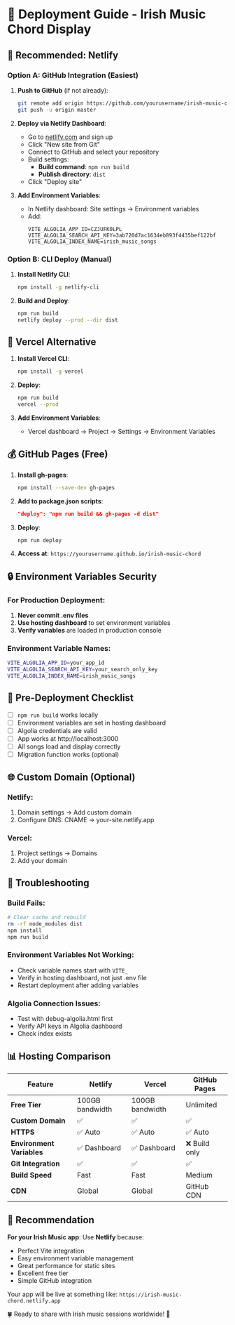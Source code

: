 # 🚀 Deployment Guide - Irish Music Chord Display

## 🌟 Recommended: Netlify

### Option A: GitHub Integration (Easiest)

1. **Push to GitHub** (if not already):
   ```bash
   git remote add origin https://github.com/yourusername/irish-music-chord
   git push -u origin master
   ```

2. **Deploy via Netlify Dashboard**:
   - Go to [netlify.com](https://netlify.com) and sign up
   - Click "New site from Git"
   - Connect to GitHub and select your repository
   - Build settings:
     - **Build command**: `npm run build`
     - **Publish directory**: `dist`
   - Click "Deploy site"

3. **Add Environment Variables**:
   - In Netlify dashboard: Site settings → Environment variables
   - Add:
     ```
     VITE_ALGOLIA_APP_ID=CZJUFK0LPL
     VITE_ALGOLIA_SEARCH_API_KEY=3ab720d7ac1634eb893f4435bef122bf
     VITE_ALGOLIA_INDEX_NAME=irish_music_songs
     ```

### Option B: CLI Deploy (Manual)

1. **Install Netlify CLI**:
   ```bash
   npm install -g netlify-cli
   ```

2. **Build and Deploy**:
   ```bash
   npm run build
   netlify deploy --prod --dir dist
   ```

## 🔄 Vercel Alternative

1. **Install Vercel CLI**:
   ```bash
   npm install -g vercel
   ```

2. **Deploy**:
   ```bash
   npm run build
   vercel --prod
   ```

3. **Add Environment Variables**:
   - Vercel dashboard → Project → Settings → Environment Variables

## 💰 GitHub Pages (Free)

1. **Install gh-pages**:
   ```bash
   npm install --save-dev gh-pages
   ```

2. **Add to package.json scripts**:
   ```json
   "deploy": "npm run build && gh-pages -d dist"
   ```

3. **Deploy**:
   ```bash
   npm run deploy
   ```

4. **Access at**: `https://yourusername.github.io/irish-music-chord`

## 🔒 Environment Variables Security

### For Production Deployment:

1. **Never commit .env files**
2. **Use hosting dashboard** to set environment variables
3. **Verify variables** are loaded in production console

### Environment Variable Names:
```bash
VITE_ALGOLIA_APP_ID=your_app_id
VITE_ALGOLIA_SEARCH_API_KEY=your_search_only_key
VITE_ALGOLIA_INDEX_NAME=irish_music_songs
```

## 🧪 Pre-Deployment Checklist

- [ ] `npm run build` works locally
- [ ] Environment variables are set in hosting dashboard
- [ ] Algolia credentials are valid
- [ ] App works at http://localhost:3000
- [ ] All songs load and display correctly
- [ ] Migration function works (optional)

## 🌐 Custom Domain (Optional)

### Netlify:
1. Domain settings → Add custom domain
2. Configure DNS: CNAME → your-site.netlify.app

### Vercel:
1. Project settings → Domains
2. Add your domain

## 🔧 Troubleshooting

### Build Fails:
```bash
# Clear cache and rebuild
rm -rf node_modules dist
npm install
npm run build
```

### Environment Variables Not Working:
- Check variable names start with `VITE_`
- Verify in hosting dashboard, not just .env file
- Restart deployment after adding variables

### Algolia Connection Issues:
- Test with debug-algolia.html first
- Verify API keys in Algolia dashboard
- Check index exists

## 📊 Hosting Comparison

| Feature | Netlify | Vercel | GitHub Pages |
|---------|---------|---------|--------------|
| **Free Tier** | 100GB bandwidth | 100GB bandwidth | Unlimited |
| **Custom Domain** | ✅ | ✅ | ✅ |
| **HTTPS** | ✅ Auto | ✅ Auto | ✅ Auto |
| **Environment Variables** | ✅ Dashboard | ✅ Dashboard | ❌ Build only |
| **Git Integration** | ✅ | ✅ | ✅ |
| **Build Speed** | Fast | Fast | Medium |
| **CDN** | Global | Global | GitHub CDN |

## 🎯 Recommendation

**For your Irish Music app**: Use **Netlify** because:
- Perfect Vite integration
- Easy environment variable management
- Great performance for static sites
- Excellent free tier
- Simple GitHub integration

Your app will be live at something like:
`https://irish-music-chord.netlify.app`

🍀 Ready to share with Irish music sessions worldwide! 🎵